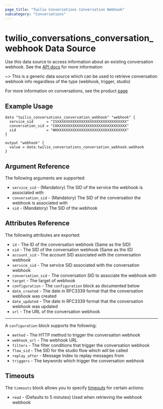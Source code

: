 ```yaml
---
page_title: "Twilio Conversations Conversation Webhook"
subcategory: "Conversations"
---
```


# twilio_conversations_conversation_webhook Data Source

Use this data source to access information about an existing conversation webhook. See the [API docs](https://www.twilio.com/docs/conversations/api/conversation-scoped-webhook-resource) for more information

~> This is a generic data source which can be used to retrieve conversation webhook info regardless of the type (webhook, trigger, studio)

For more information on conversations, see the product [page](https://www.twilio.com/conversations)

## Example Usage

```hcl
data "twilio_conversations_conversation_webhook" "webhook" {
  service_sid      = "ISXXXXXXXXXXXXXXXXXXXXXXXXXXXXXXXX"
  conversation_sid = "CHXXXXXXXXXXXXXXXXXXXXXXXXXXXXXXXX"
  sid              = "WHXXXXXXXXXXXXXXXXXXXXXXXXXXXXXXXX"
}

output "webhook" {
  value = data.twilio_conversations_conversation_webhook.webhook
}
```

## Argument Reference

The following arguments are supported:

- `service_sid` - (Mandatory) The SID of the service the webhook is associated with
- `conversation_sid` - (Mandatory) The SID of the conversation the webhook is associated with
- `sid` - (Mandatory) The SID of the webhook

## Attributes Reference

The following attributes are exported:

- `id` - The ID of the conversation webhook (Same as the SID)
- `sid` - The SID of the conversation webhook (Same as the ID)
- `account_sid` - The account SID associated with the conversation webhook
- `service_sid` - The service SID associated with the conversation webhook
- `conversation_sid` - The conversation SID to associate the webhook with
- `target` - The target of webhook
- `configuration` - The `configuration` block as documented below
- `date_created` - The date in RFC3339 format that the conversation webhook was created
- `date_updated` - The date in RFC3339 format that the conversation webhook was updated
- `url` - The URL of the conversation webhook

---

A `configuration` block supports the following:

- `method` - The HTTP method to trigger the conversation webhook
- `webhook_url` - The webhook URL
- `filters` - The filter conditions that trigger the conversation webhook
- `flow_sid` - The SID for the studio flow which will be called
- `replay_after` - Message Index to replay messages from
- `triggers` - The keywords which trigger the conversation webhook

## Timeouts

The `timeouts` block allows you to specify [timeouts](https://www.terraform.io/docs/configuration/resources.html#timeouts) for certain actions:

- `read` - (Defaults to 5 minutes) Used when retrieving the webhook webhook
